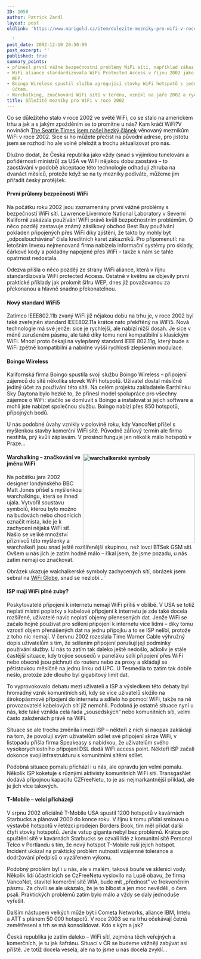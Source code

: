 ```yaml
---
ID: 1058
author: Patrick Zandl
layout: post
oldlink: 'https://www.marigold.cz/item/dulezite-mezniky-pro-wifi-v-roce-2002

  '
post_date: 2002-12-10 20:50:00
post_excerpt: ''
published: true
summary_points:
- přinesl první vážné bezpečnostní problémy WiFi sítí, například zákaz v laboratoři.
- WiFi aliance standardizovala WiFi Protected Access v říjnu 2002 jako reakci na prolomení
  WEP.
- Boingo Wireless spustil službu agregující stovky WiFi hotspotů s jednotným měsíčním
  účtem.
- Warchalking, značkování WiFi sítí v terénu, vznikl na jaře 2002 a rychle se rozšířil.
title: Důležité mezníky pro WiFi v roce 2002
---
```


Co se důležitého stalo v roce 2002 ve světě WiFi, co se stalo na americkém trhu a jak a s jakým zpožděním se to promítne u nás? Kam kráčí WiFi?<!--more-->V novinách <A href="http://seattletimes.nwsource.com/html/businesstechnology/134592327_wifi09.html" target=_blank>The Seattle Times jsem našel hezký článek</A> věnovaný mezníkům WiFi v roce 2002. Sice si ho můžete přečíst na původní adrese, pro jistotu jsem se rozhodl ho ale volně přeložit a trochu aktualizovat pro nás. 
<p>
Dlužno dodat, že Česká republika jako vždy (snad s výjimkou tunelování a pofidérnosti ministrů) za USA ve WiFi nějakou dobu zaostává &#8211; to zaostávání v podobě akceptace této technologie odhaduji zhruba na dvanáct měsíců, protože když se na ty mezníky podíváte, můžeme jim přiřadit český protějšek. 
<H4>První průlomy bezpečnosti WiFi </H4>
<p>
Na počátku roku 2002 jsou zaznamenány první vážné problémy s bezpečností WiFi sítí. Lawrence Livermore National Laboratory v Severní Kalifornii zakázala používání WiFi právě kvůli bezpečnostním problémům. O něco později zastavuje známý zásilkový obchod Best Buy používání pokladen připojených přes WiFi díky zjištění, že takto by mohly být &#8222;odposlouchávána&#8220; čísla kreditních karet zákazníků. Pro připomenutí: na letošním Invexu nejmenovaná firma nabízela informační systémy pro sklady, čárkové kody a pokladny napojené přes WiFi &#8211; takže k nám se tahle opatrnost nedostala. 
<p>
Odezva přišla o něco později ze strany WiFi aliance, která v říjnu standardizovala WiFi protected Access. Ostatně v květnu se objevily první praktické příklady jak prolomit šifru WEP, dnes již považovanou za překonanou a hlavně snadno překonatelnou. 
<H4>Nový standard WiFi5</H4>
<p>
Zatímco IEEE802.11b zvaný WiFi již nějakou dobu na trhu je, v roce 2002 byl také zveřejněn standard IEEE802.11a krátce nato překřtěný na WiFi5. Nová technologie má své jenže: sice je rychlejší, ale nabízí nižší dosah. Je sice v méně zarušeném pásmu, ale také díky tomu není kompatibilní s klasickým WiFi. Mnozí proto čekají na vylepšený standard IEEE 802.11g, který bude s WiFi zpětně kompatibilní a nabídne vyšší rychlosti zlepšením modulace. 
<H4>Boingo Wireless </H4>
<p>
Kalifornská firma Boingo spustila svoji službu Boingo Wireless &#8211; připojení zájemců do sítě několika stovek WiFi hotspotů. Uživatel dostal měsíčně jediný účet za používání této sítě. Na celém projektu zakladatele Earthlinku Sky Daytona bylo hezké to, že přinesl model spolupráce pro všechny zájemce o WiFi: stačilo se domluvit s Boingo a instalovat si jejich software a mohli jste nabízet společnou službu. Boingo nabízí přes 850 hotspotů, přípojných bodů. 
<p>
U nás podobné úvahy vznikly v polovině roku, kdy VancoNet přišel s myšlenkou stavby komerční WiFi sítě. Původně zářiový termín ale firma nestihla, prý kvůli záplavám. V prosinci funguje jen několik málo hotspotů v Praze&#8230; 
<H4><IMG height=238 alt="warchalkerské symboly" src="/wp-content/uploads/warchalkingsymboly.gif" width=300 align=right border=0>Warchalking &#8211; značkování ve jménu WiFi </H4>
<p>
Na počátku jara 2002 designer londýnského BBC Matt Jones přišel s myšlenkou warchalkingu, která se ihned ujala. Vytvořil soustavu symbolů, kterou bylo možno na budovách nebo chodnících označit místa, kde je k zachycení nějaká WiFi síť. Našlo se veliké množství příznivců této myšlenky a warchalkeři jsou snad ještě rozšířenější skupinou, než lovci BTSek GSM sítí. Ovšem u nás jich je zatím hodně málo &#8211; říkal jsem, že jsme pozadu, u nás zatím nemají co značkovat. 
<p>
Obrázek ukazuje walchalkerské symboly zachycených sítí, obrázek jsem sebral na <A href="http://wifi.globe.cz/" target=_blank>WiFi Globe</A>, snad se nezlobí&#8230;&#776; 
<H4>ISP mají WiFi plné zuby? </H4>
<p>
Poskytovatelé připojení k internetu nemají WiFi příliš v oblibě. V USA se totiž neplatí místní poplatky a kabelové připojení k internetu je zde také docela rozšířené, uživatelé navíc neplatí objemy přenesených dat. Jenže WiFi se začalo hojně používat pro sdílení připojení k internetu více lidmi &#8211; díky tomu vzrostl objem přenášených dat na jednu přípojku a to se ISP nelíbí, protože z toho nic nemají. V červnu 2002 rozeslala Time Warner Cable výhružný dopis uživatelům s tím, že sdílením připojení porušují její podmínky používání služby. U nás to zatím tak daleko ještě nedošlo, ačkoliv je stále častější situace, kdy trojice sousedů v paneláku sdílí připojení přes WiFi nebo obecně jsou píchnuti do routeru nebo za proxy a skládají se pětistovkou měsíčně na jednu linku od UPC. U Tesmedia to zatím tak dobře nešlo, protože zde dlouho byl gigabitový limit dat. 
<p>
To vyprovokovalo debatu mezi uživateli a ISP a výsledkem této debaty byl hromadný vznik komunitních sítí, kdy se více uživatelů složilo na širokopásmové připojení do internetu a sdílelo ho pomocí WiFi, takže na ně provozovatelé kabelových sítí již nemohli. Podobná je ostatně situace nyní u nás, kde také vznikla celá řada &#8222;sousedských&#8220; nebo komunitních sítí, velmi často založenách právě na WiFi. 
<p>
Situace se ale trochu změnila i mezi ISP &#8211; někteří z nich si naopak zakládají na tom, že povolují svým uživatelům sdílet své připojení skrze WiFi, v listopadu přišla firma Speakeasy s nabídkou, že uživatelům svého vysokorychlostního připojení DSL dodá WiFi access point. Někteří ISP začali dokonce svoji infrastrukturu s komunitními sítěmi sdílet. 
<p>
Podobná situace pomalu přichází i u nás, ale opravdu jen velmi pomalu. Několik ISP koketuje s různými aktivisty komunitních WiFi sítí. TransgasNet dodává přípojnou kapacitu CZFreeNetu, to je asi nejmarkantnější příklad, ale je jich více takových. 
<H4>T-Mobile &#8211; velcí přicházejí </H4>
<p>
V srpnu 2002 oficiálně T-Mobile USA spustil 1200 hotspotů v kavárnách Starbucks a plánoval 2000 do konce roku. V říjnu k tomu přidal smlouvu o výstavbě hotspotů v řetězci prodejen Borders Book, tím měl přidat další čtyři stovky hotspotů. Jenže vstup giganta nebyl bez problémů. Krátce po spuštění sítě v kavárnách Starbucks se ozvali lidé z komunitní sítě Personal Telco v Portlandu s tím, že nový hotspot T-Mobile ruší jejich hotspot. Incident ukázal na praktický problém nutností vzájemné tolerance a dodržování předpisů o vyzářeném výkonu. 
<p>
Podobný problém byl i u nás, ale v malém, taková bouře ve sklenici vody. Několik lidí účastnících se CzFreeNetu vyslovilo na Lupě obavu, že firma VancoNet, stavitel komerční sítě WIA, bude mít &#8222;přednost&#8220; ve frekvenčním pásmu. Za chvíli se ale ukázalo, že je to blbost a jen moc nevěděli, o čem psali. Praktických problémů zatím bylo málo a vždy se daly jednoduše vyřešit. 
<p>
Dalším nástupem velkých může být i Cometa Networks, aliance IBM, Intelu a ATT s plánem 50 000 hotspotů. V roce 2003 se na trhu očekávají četná zemětřesení a trh se má konsolidovat. Kdo s kým a jak? 
<p>
Česká republika je zatím daleko &#8211; WiFi sítí, zejména těch veřejných a komerčních, je tu jak šafránu. Situací v ČR se budeme vážněji zabývat asi příště. Je totiž docela veselá, ale na to jsme u nás docela zvyklí&#8230; </p>